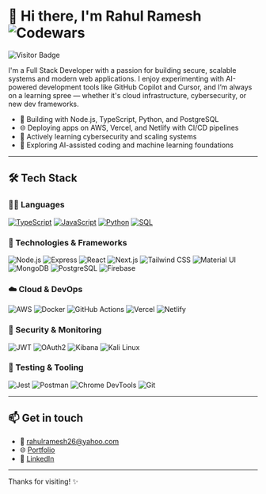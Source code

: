  
# 👋 Hi there, I'm Rahul Ramesh   ![Codewars](https://www.codewars.com/users/Rahul-Devloper/badges/large)
![Visitor Badge](https://komarev.com/ghpvc/?username=Rahul-Devloper)

I'm a Full Stack Developer with a passion for building secure, scalable systems and modern web applications. I enjoy experimenting with AI-powered development tools like GitHub Copilot and Cursor, and I’m always on a learning spree — whether it's cloud infrastructure, cybersecurity, or new dev frameworks.

- 🔧 Building with Node.js, TypeScript, Python, and PostgreSQL
- 🌐 Deploying apps on AWS, Vercel, and Netlify with CI/CD pipelines
- 🧠 Actively learning cybersecurity and scaling systems
- 🤖 Exploring AI-assisted coding and machine learning foundations

---

## 🛠️ Tech Stack

### 👨‍💻 Languages
[![TypeScript](https://img.shields.io/badge/-TypeScript-fff?&logo=typescript&logoColor=3178C6)](https://github.com/Rahul-Devloper)
[![JavaScript](https://img.shields.io/badge/-JavaScript-fff?&logo=JavaScript&logoColor=F7DF1E)](https://github.com/Rahul-Devloper)
[![Python](https://img.shields.io/badge/-Python-fff?&logo=python&logoColor=3776AB)](https://github.com/Rahul-Devloper)
[![SQL](https://img.shields.io/badge/-SQL-fff?&logo=postgresql&logoColor=336791)](https://github.com/Rahul-Devloper)

### 🔧 Technologies & Frameworks
![Node.js](https://img.shields.io/badge/-Node.js-fff?&logo=node.js)
![Express](https://img.shields.io/badge/-Express-fff?&logo=express)
![React](https://img.shields.io/badge/-React-fff?&logo=react)
![Next.js](https://img.shields.io/badge/-Next.js-fff?&logo=next.js)
![Tailwind CSS](https://img.shields.io/badge/-Tailwind_CSS-fff?&logo=tailwind-css)
![Material UI](https://img.shields.io/badge/-Material_UI-fff?&logo=mui)
![MongoDB](https://img.shields.io/badge/-MongoDB-fff?&logo=mongodb)
![PostgreSQL](https://img.shields.io/badge/-PostgreSQL-fff?&logo=postgresql)
![Firebase](https://img.shields.io/badge/-Firebase-fff?&logo=firebase)

### ☁️ Cloud & DevOps
![AWS](https://img.shields.io/badge/-AWS-fff?&logo=amazon-aws&logoColor=232F3E)
![Docker](https://img.shields.io/badge/-Docker-fff?&logo=docker)
![GitHub Actions](https://img.shields.io/badge/-GitHub_Actions-fff?&logo=github-actions)
![Vercel](https://img.shields.io/badge/-Vercel-fff?&logo=vercel)
![Netlify](https://img.shields.io/badge/-Netlify-fff?&logo=netlify)

### 🔐 Security & Monitoring
![JWT](https://img.shields.io/badge/-JWT-fff?&logo=json-web-tokens)
![OAuth2](https://img.shields.io/badge/-OAuth2-fff?&logo=openid)
![Kibana](https://img.shields.io/badge/-Kibana-fff?&logo=elastic)
![Kali Linux](https://img.shields.io/badge/-Kali_Linux-fff?&logo=linux&logoColor=blue)

### 🧪 Testing & Tooling
![Jest](https://img.shields.io/badge/-Jest-fff?&logo=jest)
![Postman](https://img.shields.io/badge/-Postman-fff?&logo=postman)
![Chrome DevTools](https://img.shields.io/badge/-Chrome_DevTools-fff?&logo=google-chrome)
![Git](https://img.shields.io/badge/-Git-fff?&logo=git)

---

## 📫 Get in touch
- 📧 rahulramesh26@yahoo.com  
- 🌐 [Portfolio](https://rahul-r-portfolio.netlify.app)  
- 💼 [LinkedIn](https://www.linkedin.com/in/rahul-r-77a4b4167)

---

Thanks for visiting! ✨

 

<!---
Rahul-Devloper/Rahul-Devloper is a ✨ special ✨ repository because its `README.md` (this file) appears on your GitHub profile.
You can click the Preview link to take a look at your changes.
--->
